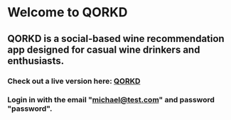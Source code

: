 # Welcome to QORKD

## QORKD is a social-based wine recommendation app designed for casual wine drinkers and enthusiasts.

### Check out a live version here: [QORKD](https://main--cerulean-fudge-bcb11d.netlify.app/)

### Login in with the email "michael@test.com" and password "password".
